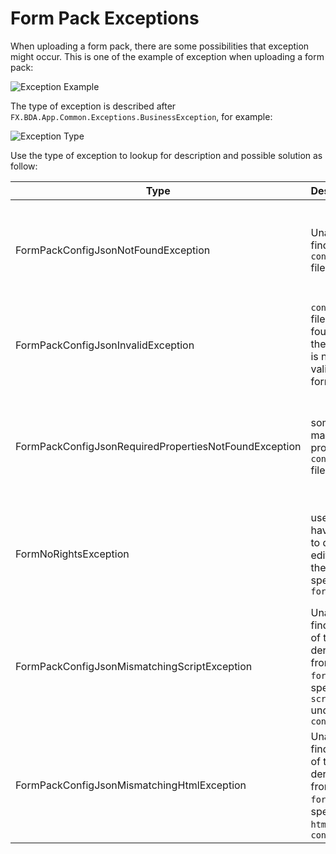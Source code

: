 # Form Pack Exceptions

When uploading a form pack, there are some possibilities that exception might occur. This is one of the example of exception when uploading a form pack:

![Exception Example](https://github.com/fx-giant/giant-documentations/blob/master/form/images/form-exception-1.png)

The type of exception is described after ```FX.BDA.App.Common.Exceptions.BusinessException```, for example:

![Exception Type](https://github.com/fx-giant/giant-documentations/blob/master/form/images/form-exception-2.png)

Use the type of exception to lookup for description and possible solution as follow:

| Type | Description | Solution |
| - | - | - |
| FormPackConfigJsonNotFoundException| Unable to find ```config.json``` file | please check the form pack, make sure that the ```config.json``` file is exists in the root of zip file| 
| FormPackConfigJsonInvalidException| ```config.json``` file is found, but the content is not a valid JSON format | make sure that the ```config.json``` file containing a proper JSON configuration | 
| FormPackConfigJsonRequiredPropertiesNotFoundException| some mandatory property in ```config.json``` file | please check your ```config.json``` configuration and make sure all mandatory properties are defined |
| FormNoRightsException | user don't have right to do editing on the specified ```formId``` | If you are uploading the new form, try to generate new ```formId``` in ```config.json``` |
| FormPackConfigJsonMismatchingScriptException | Unable to find some of the file derived from ```formName``` or specified in ```script``` under ```config.json```|Make sure that all file specified in ```config.json``` exists in the form pack|
| FormPackConfigJsonMismatchingHtmlException | Unable to find some of the file derived from ```formName``` or specified in ```html``` under ```config.json```|Make sure that all file specified in ```config.json``` exists in the form pack|
